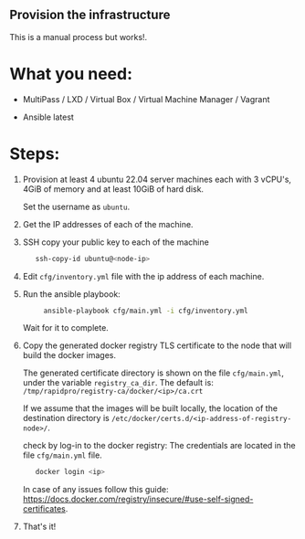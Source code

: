 Provision the infrastructure
-----------------------------------
This is a manual process but works!.

# What you need:

- MultiPass / LXD / Virtual Box / Virtual Machine Manager / Vagrant

- Ansible latest

# Steps:

1. Provision at least 4 ubuntu 22.04 server machines each with 3 vCPU's, 4GiB of memory and at least 10GiB of hard disk.

   Set the username as `ubuntu`.
   
2. Get the IP addresses of each of the machine.

2. SSH copy your public key to each of the machine

   ```sh
      ssh-copy-id ubuntu@<node-ip>
   ```

3. Edit `cfg/inventory.yml` file with the ip address of each machine.

4. Run the ansible playbook:

   ```sh
        ansible-playbook cfg/main.yml -i cfg/inventory.yml
   ```
   
   Wait for it to complete.

5. Copy the generated docker registry TLS certificate to the node that will build the docker images.

   The generated certificate directory is shown on the file `cfg/main.yml`, under the variable `registry_ca_dir`. The default is: `/tmp/rapidpro/registry-ca/docker/<ip>/ca.crt`
   
   If we assume that the images will be built locally, the location of the destination directory is `/etc/docker/certs.d/<ip-address-of-registry-node>/`.
   
   check by log-in to the docker registry: The credentials are located in the file `cfg/main.yml` file.

   ```sh
      docker login <ip>
   ```
   
   In case of any issues follow this guide: https://docs.docker.com/registry/insecure/#use-self-signed-certificates.
   
6. That's it!

